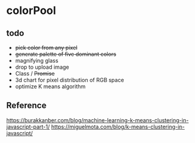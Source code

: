 # colorPool

## todo
- ~~pick color from any pixel~~
- ~~generate palette of five dominant colors~~
- magnifying glass
- drop to upload image
- Class / ~~Promise~~
- 3d chart for pixel distribution of RGB space
- optimize K means algorithm

## Reference
https://burakkanber.com/blog/machine-learning-k-means-clustering-in-javascript-part-1/
https://miguelmota.com/blog/k-means-clustering-in-javascript/
